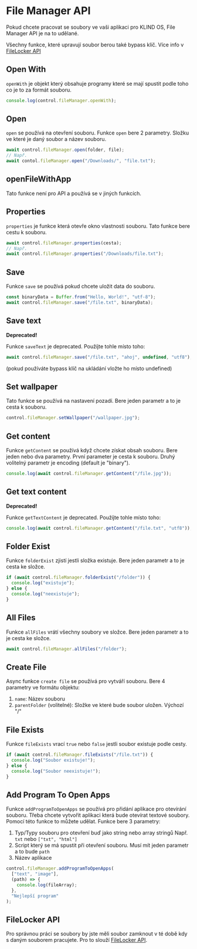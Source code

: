 # File Manager API

Pokud chcete pracovat se soubory ve vaši aplikaci pro KLIND OS, File Manager API je na to udělané.

Všechny funkce, které upravují soubor berou také bypass klíč. Více info v [FileLocker API](filelocker.md)

## Open With

`openWith` je objekt který obsahuje programy které se mají spustit podle toho co je to za formát souboru.

```javascript
console.log(control.fileManager.openWith);
```

## Open

`open` se používá na otevření souboru. Funkce `open` bere 2 parametry. Složku ve které je daný soubor a název souboru.

```javascript
await control.fileManager.open(folder, file);
// Např.
await contol.fileManager.open("/Downloads/", "file.txt");
```

## openFileWithApp

Tato funkce není pro API a používá se v jiných funkcích.

## Properties

`properties` je funkce která otevře okno vlastnosti souboru. Tato funkce bere cestu k souboru.

```javascript
await control.fileManager.properties(cesta);
// Např.
await control.fileManager.properties("/Downloads/file.txt");
```

## Save

Funkce `save` se používá pokud chcete uložit data do souboru.

```javascript
const binaryData = Buffer.from("Hello, World!", "utf-8");
await control.fileManager.save("/file.txt", binaryData);
```

## Save text

**Deprecated!**

Funkce `saveText` je deprecated. Použíjte tohle místo toho:

```javascript
await control.fileManager.save("/file.txt", "ahoj", undefined, "utf8");
```

(pokud používáte bypass klíč na ukládání vložte ho místo undefined)

## Set wallpaper

Tato funkce se používá na nastavení pozadí. Bere jeden parametr a to je cesta k souboru.

```javascript
control.fileManager.setWallpaper("/wallpaper.jpg");
```

## Get content

Funkce `getContent` se používá když chcete získat obsah souboru. Bere jeden nebo dva parametry. První parameter je cesta k souboru. Druhý volitelný parametr je encoding (default je "binary").

```javascript
console.log(await control.fileManager.getContent("/file.jpg"));
```

## Get text content

**Deprecated!**

Funkce `getTextContent` je deprecated. Použíjte tohle místo toho:

```javascript
console.log(await control.fileManager.getContent("/file.txt", "utf8"));
```

## Folder Exist

Funkce `folderExist` zjistí jestli složka existuje. Bere jeden parametr a to je cesta ke složce.

```javascript
if (await control.fileManager.folderExist("/folder")) {
  console.log("existuje");
} else {
  console.log("neexistuje");
}
```

## All Files

Funkce `allFiles` vrátí všechny soubory ve složce. Bere jeden parametr a to je cesta ke složce.

```javascript
await control.fileManager.allFiles("/folder");
```

## Create File

Async funkce `create file` se používá pro vytváří souboru. Bere 4 parametry ve formátu objektu:

1. `name`: Název souboru
2. `parentFolder` (volitelné): Složke ve které bude soubor uložen. Výchozí "/"

## File Exists

Funkce `fileExists` vrací `true` nebo `false` jestli soubor existuje podle cesty.

```javascript
if (await control.fileManager.fileExists("/file.txt")) {
  console.log("Soubor existuje!");
} else {
  console.log("Soubor neexistuje!");
}
```

## Add Program To Open Apps

Funkce `addProgramToOpenApps` se používá pro přidání aplikace pro otevírání souboru.
Třeba chcete vytvořit aplikaci která bude otevírat textové soubory. Pomocí této funkce to můžete udělat.
Funkce bere 3 parametry:

1. Typ/Typy souboru pro otevření buď jako string nebo array stringů
   Např. `txt` nebo `["txt", "html"]`
2. Script který se má spustit při otevření souboru. Musí mít jeden parametr a to bude `path`
3. Název aplikace

```javascript
control.fileManager.addProgramToOpenApps(
  ["text", "image"],
  (path) => {
    console.log(fileArray);
  },
  "Nejlepší program"
);
```

## FileLocker API

Pro správnou práci se soubory by jste měli soubor zamknout v té době kdy s daným souborem pracujete. Pro to slouží [FileLocker API](filelocker.md).
